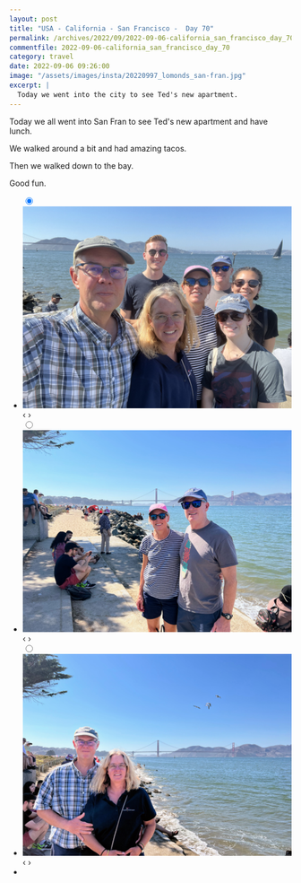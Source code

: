 ```yaml
---
layout: post
title: "USA - California - San Francisco -  Day 70"
permalink: /archives/2022/09/2022-09-06-california_san_francisco_day_70.html
commentfile: 2022-09-06-california_san_francisco_day_70
category: travel
date: 2022-09-06 09:26:00
image: "/assets/images/insta/20220997_lomonds_san-fran.jpg"
excerpt: |
  Today we went into the city to see Ted's new apartment.
---
```


Today we all went into San Fran to see Ted's new apartment and have lunch.

We walked around a bit and had amazing tacos.

Then we walked down to the bay.

Good fun.

<ul class="slides">
    <input type="radio" name="radio-btn" id="img-1" checked="checked" />
    <li class="slide-container">
        <div class="slide">
          <a href="/assets/images/insta/IMG_4025.jpg"><img src="/assets/images/insta/IMG_4025.jpg" /></a>
        </div>
        <div class="nav">
             <label for="img-3" class="prev">&#x2039;</label>
             <label for="img-2" class="next">&#x203a;</label>
         </div>
    </li>    <input type="radio" name="radio-btn" id="img-2"  />
    <li class="slide-container">
        <div class="slide">
          <a href="/assets/images/insta/IMG_4022.jpg"><img src="/assets/images/insta/IMG_4022.jpg" /></a>
        </div>
        <div class="nav">
             <label for="img-1" class="prev">&#x2039;</label>
             <label for="img-3" class="next">&#x203a;</label>
         </div>
    </li>
    <input type="radio" name="radio-btn" id="img-3" />
    <li class="slide-container">
        <div class="slide">
          <a href="/assets/images/insta/IMG_4017.jpg"><img src="/assets/images/insta/IMG_4017.jpg" /></a>
        </div>
        <div class="nav">
             <label for="img-2" class="prev">&#x2039;</label>
             <label for="img-1" class="next">&#x203a;</label>
         </div>
    </li>
  <li class="nav-dots">
      <label for="img-1" class="nav-dot" id="img-dot-1"></label>
      <label for="img-2" class="nav-dot" id="img-dot-2"></label>
      <label for="img-3" class="nav-dot" id="img-dot-3"></label>
  </li>
</ul>
